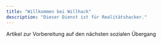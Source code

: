```yaml
---
title: "Willkommen bei Willhack"
description: "Dieser Dienst ist für Realitätshacker."
---
```

Artikel zur Vorbereitung auf den nächsten sozialen Übergang